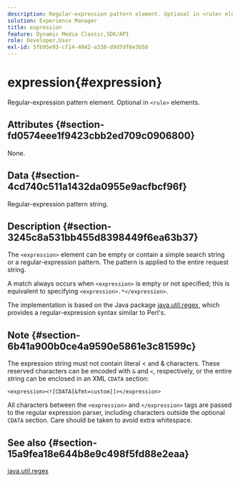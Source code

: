 ```yaml
---
description: Regular-expression pattern element. Optional in <rule> elements.
solution: Experience Manager
title: expression
feature: Dynamic Media Classic,SDK/API
role: Developer,User
exl-id: 5fb95e93-cf14-4042-a338-d9d7df6e3b58
---
```

# expression{#expression}

Regular-expression pattern element. Optional in `<rule>` elements.

## Attributes {#section-fd0574eee1f9423cbb2ed709c0906800}

None.

## Data {#section-4cd740c511a1432da0955e9acfbcf96f}

Regular-expression pattern string.

## Description {#section-3245c8a531bb455d8398449f6ea63b37}

The `<expression>` element can be empty or contain a simple search string or a regular-expression pattern. The pattern is applied to the entire request string.

A match always occurs when `<expression>` is empty or not specified; this is equivalent to specifying `<expression>.*</expression>`.

The implementation is based on the Java package [java.util.regex](../../../../../ir-api/material-cat/image-rendering-api-ref/c-ir-material-catalog/c-ir-rule-set-reference/r-ir-expression.md#reference-49867deecb58412bbdc2ced564bbea3e), which provides a regular-expression syntax similar to Perl's.

## Note {#section-6b41a900b0ce4a9590e5861e3c81599c}

The expression string must not contain literal < and & characters. These reserved characters can be encoded with `&` and `<`, respectively, or the entire string can be enclosed in an XML `CDATA` section:

`<expression><![CDATA[&fmt=custom]]></expression>`

All characters between the `<expression>` and `</expression>` tags are passed to the regular expression parser, including characters outside the optional `CDATA` section. Care should be taken to avoid extra whitespace.

## See also {#section-15a9fea18e644b8e9c498f5fd88e2eaa}

[java.util.regex](https://www2.cs.duke.edu/csed/java/jdk1.4.2/docs/api/)
